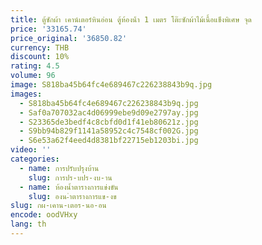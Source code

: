 ```yaml
---
title: ตู้ซักผ้า เคาน์เตอร์หินอ่อน ตู้ห้องน้ํา 1 เมตร โต๊ะซักผ้าไม้เนื้อแข็งพิเศษ จุด
price: '33165.74'
price_original: '36850.82'
currency: THB
discount: 10%
rating: 4.5
volume: 96
image: S818ba45b64fc4e689467c226238843b9q.jpg
images:
  - S818ba45b64fc4e689467c226238843b9q.jpg
  - Saf0a707032ac4d06999ebe9d09e2797ay.jpg
  - S23365de3bedf4c8cbfd0d1f41eb80621z.jpg
  - S9bb94b829f1141a58952c4c7548cf002G.jpg
  - S6e53a62f4eed4d8381bf22715eb1203bi.jpg
video: ''
categories:
  - name: การปรับปรุงบ้าน
    slug: การปร-บปร-งบ-าน
  - name: ห้องน้ำตารางการแข่งขัน
    slug: องน-ำตารางการแข-งข
slug: กผ-เคาน-เตอร-นอ-อน
encode: oodVHxy
lang: th
---
```

  
